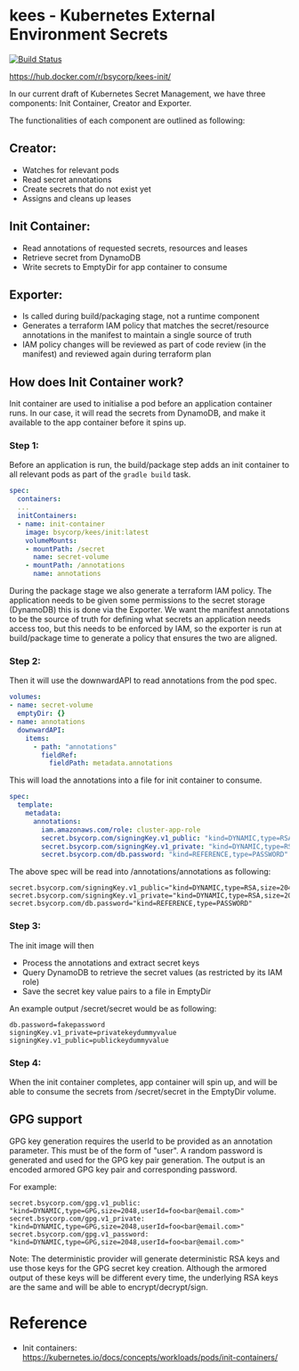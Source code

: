 # kees - Kubernetes External Environment Secrets

[![Build Status](https://travis-ci.org/bsycorp/kees.svg?branch=master)](https://travis-ci.org/bsycorp/kees)

https://hub.docker.com/r/bsycorp/kees-init/

In our current draft of Kubernetes Secret Management, we have three components: Init Container, Creator and Exporter.

The functionalities of each component are outlined as following:

## Creator:
* Watches for relevant pods
* Read secret annotations
* Create secrets that do not exist yet
* Assigns and cleans up leases

## Init Container:
* Read annotations of requested secrets, resources and leases
* Retrieve secret from DynamoDB
* Write secrets to EmptyDir for app container to consume

## Exporter:
* Is called during build/packaging stage, not a runtime component
* Generates a terraform IAM policy that matches the secret/resource annotations in the manifest to maintain a single source of truth
* IAM policy changes will be reviewed as part of code review (in the manifest) and reviewed again during terraform plan

## How does Init Container work?

Init container are used to initialise a pod before an application container runs. In our case, it will read the secrets from DynamoDB, and make it available to the app container before it spins up.


### Step 1:

Before an application is run, the build/package step adds an init container to all relevant pods as part of the `gradle build` task.

```yaml
spec:
  containers:
  ...
  initContainers:
  - name: init-container
    image: bsycorp/kees/init:latest
    volumeMounts:
    - mountPath: /secret
      name: secret-volume
    - mountPath: /annotations
      name: annotations
```

During the package stage we also generate a terraform IAM policy. The application needs to be given some permissions to the secret storage (DynamoDB) this is done via the Exporter.
We want the manifest annotations to be the source of truth for defining what secrets an application needs access too, but this needs to be enforced by IAM, so
the exporter is run at build/package time to generate a policy that ensures the two are aligned.

### Step 2:

Then it will use the downwardAPI to read annotations from the pod spec. 

```yaml
volumes:
- name: secret-volume
  emptyDir: {}
- name: annotations
  downwardAPI:
    items:
      - path: "annotations"
        fieldRef:
          fieldPath: metadata.annotations
```

This will load the annotations into a file for init container to consume.

```yaml
spec:
  template:
    metadata:
      annotations:
        iam.amazonaws.com/role: cluster-app-role
        secret.bsycorp.com/signingKey.v1_public: "kind=DYNAMIC,type=RSA,size=2048,foo=bar"
        secret.bsycorp.com/signingKey.v1_private: "kind=DYNAMIC,type=RSA,size=2048,foo=bar"
        secret.bsycorp.com/db.password: "kind=REFERENCE,type=PASSWORD"
```

The above spec will be read into /annotations/annotations as following:
```
secret.bsycorp.com/signingKey.v1_public="kind=DYNAMIC,type=RSA,size=2048,foo=bar"
secret.bsycorp.com/signingKey.v1_private="kind=DYNAMIC,type=RSA,size=2048,foo=bar"
secret.bsycorp.com/db.password="kind=REFERENCE,type=PASSWORD"
```

### Step 3:

The init image will then

* Process the annotations and extract secret keys
* Query DynamoDB to retrieve the secret values (as restricted by its IAM role)
* Save the secret key value pairs to a file in EmptyDir

An example output /secret/secret would be as following:

```
db.password=fakepassword
signingKey.v1_private=privatekeydummyvalue
signingKey.v1_public=publickeydummyvalue
```

### Step 4:

When the init container completes, app container will spin up, and will be able to consume the secrets from /secret/secret in the EmptyDir volume.

## GPG support
GPG key generation requires the userId to be provided as an annotation parameter. This must be of the form of "user<email>".
A random password is generated and used for the GPG key pair generation. The output is an encoded armored GPG key pair and corresponding password.

For example:
```
secret.bsycorp.com/gpg.v1_public: "kind=DYNAMIC,type=GPG,size=2048,userId=foo<bar@email.com>"
secret.bsycorp.com/gpg.v1_private: "kind=DYNAMIC,type=GPG,size=2048,userId=foo<bar@email.com>"
secret.bsycorp.com/gpg.v1_password: "kind=DYNAMIC,type=GPG,size=2048,userId=foo<bar@email.com>"
```

Note: The deterministic provider will generate deterministic RSA keys and use those keys for the GPG secret key creation.
Although the armored output of these keys will be different every time, the underlying RSA keys are the same and will be able to encrypt/decrypt/sign.

# Reference

* Init containers: https://kubernetes.io/docs/concepts/workloads/pods/init-containers/